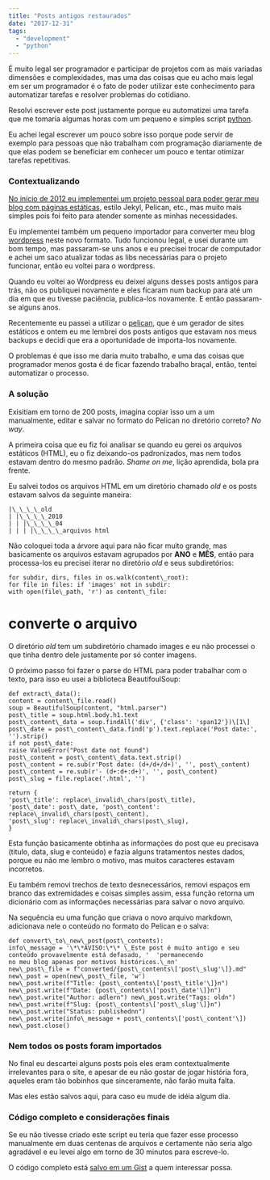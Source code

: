 ```yaml
---
title: "Posts antigos restaurados"
date: "2017-12-31"
tags:
  - "development"
  - "python"
---
```


É muito legal ser programador e participar de projetos com as mais variadas dimensões e complexidades, mas uma das
coisas que eu acho mais legal em ser um programador é o fato de poder utilizar este conhecimento para automatizar
tarefas e resolver problemas do cotidiano.

Resolvi escrever este post justamente porque eu automatizei uma tarefa que me tomaria algumas horas com um pequeno e
simples script [python](https://www.python.org/).

Eu achei legal escrever um pouco sobre isso porque pode servir de exemplo para pessoas que não trabalham com programação
diariamente de que elas podem se beneficiar em conhecer um pouco e tentar otimizar tarefas repetitivas.

### Contextualizando

[No início de 2012 eu implementei um projeto pessoal para poder gerar meu blog com páginas estáticas](https://github.com/adlermedrado-archive/dangolino),
estilo Jekyl, Pelican, etc., mas muito mais simples pois foi feito para atender somente as minhas necessidades.

Eu implementei também um pequeno importador para converter meu blog [wordpress](https://wordpress.com/) neste novo
formato. Tudo funcionou legal, e usei durante um bom tempo, mas passaram-se uns anos e eu precisei trocar de computador
e achei um saco atualizar todas as libs necessárias para o projeto funcionar, então eu voltei para o wordpress.

Quando eu voltei ao Wordpress eu deixei alguns desses posts antigos para trás, não os publiquei novamente e eles ficaram
num backup para até um dia em que eu tivesse paciência, publica-los novamente. E então passaram-se alguns anos.

Recentemente eu passei a utilizar o [pelican](https://blog.getpelican.com/), que é um gerador de sites estáticos e ontem
eu me lembrei dos posts antigos que estavam nos meus backups e decidi que era a oportunidade de importa-los novamente.

O problemas é que isso me daria muito trabalho, e uma das coisas que programador menos gosta é de ficar fazendo trabalho
braçal, então, tentei automatizar o processo.

### A solução

Exisitiam em torno de 200 posts, imagina copiar isso um a um manualmente, editar e salvar no formato do Pelican no
diretório correto? _No way_.

A primeira coisa que eu fiz foi analisar se quando eu gerei os arquivos estáticos (HTML), eu o fiz deixando-os
padronizados, mas nem todos estavam dentro do mesmo padrão. _Shame on me_, lição aprendida, bola pra frente.

Eu salvei todos os arquivos HTML em um diretório chamado _old_ e os posts estavam salvos da seguinte maneira:

    |\_\_\_\_old   
    | |\_\_\_\_2010   
    | | |\_\_\_\_04   
    | | | |\_\_\_\_arquivos html

Não coloquei toda a árvore aqui para não ficar muito grande, mas basicamente os arquivos estavam agrupados por **ANO** e **MÊS**, então para processa-los eu precisei iterar no diretório _old_ e seus subdiretórios:

    for subdir, dirs, files in os.walk(content\_root):   
    for file in files: if 'images' not in subdir:   
    with open(file\_path, 'r') as content\_file:   

# converte o arquivo

O diretório _old_ tem um subdiretório chamado images e eu não processei o que tinha dentro dele justamente por só conter
imagens.

O próximo passo foi fazer o parse do HTML para poder trabalhar com o texto, para isso eu usei a biblioteca
BeautifoulSoup:

    def extract\_data():   
    content = content\_file.read()   
    soup = BeautifulSoup(content, "html.parser")   
    post\_title = soup.html.body.h1.text   
    post\_content\_data = soup.findAll('div', {'class': 'span12'})\[1\]  
    post\_date = post\_content\_data.find('p').text.replace('Post date:', '').strip()   
    if not post\_date:   
    raise ValueError("Post date not found")   
    post\_content = post\_content\_data.text.strip()   
    post\_content = re.sub(r'Post date: (d+/d+/d+)', '', post\_content)   
    post\_content = re.sub(r'- (d+:d+:d+)', '', post\_content)  
    post\_slug = file.replace('.html', '')
    
    return {   
    'post\_title': replace\_invalid\_chars(post\_title),  
    'post\_date': post\_date, 'post\_content':         replace\_invalid\_chars(post\_content),   
    'post\_slug': replace\_invalid\_chars(post\_slug),   
    }

Esta função basicamente obtinha as informações do post que eu precisava (titulo, data, slug e conteúdo) e fazia alguns
tratamentos nestes dados, porque eu não me lembro o motivo, mas muitos caracteres estavam incorretos.

Eu também removi trechos de texto desnecessários, removi espaços em branco das extremidades e coisas simples assim, essa
função retorna um dicionário com as informações necessárias para salvar o novo arquivo.

Na sequência eu uma função que criava o novo arquivo markdown, adicionava nele o conteúdo no formato do Pelican e o
salva:

    def convert\_to\_new\_post(post\_contents):   
    info\_message = '\*\*AVISO:\*\* \_Este post é muito antigo e seu conteúdo provavelmente está defasado, '  'permanecendo
    no meu blog apenas por motivos históricos.\_nn'   
    new\_post\_file = f"converted/{post\_contents\['post\_slug'\]}.md"  
    new\_post = open(new\_post\_file, 'w')   
    new\_post.write(f"Title: {post\_contents\['post\_title'\]}n")  
    new\_post.write(f"Date: {post\_contents\['post\_date'\]}n")  
    new\_post.write("Author: adlern") new\_post.write("Tags: oldn")  
    new\_post.write(f"Slug: {post\_contents\['post\_slug'\]}n")  
    new\_post.write("Status: publishednn")   
    new\_post.write(info\_message + post\_contents\['post\_content'\])  
    new\_post.close()

### Nem todos os posts foram importados

No final eu descartei alguns posts pois eles eram contextualmente irrelevantes para o site, e apesar de eu não gostar de
jogar história fora, aqueles eram tão bobinhos que sinceramente, não farão muita falta.

Mas eles estão salvos aqui, para caso eu mude de idéia algum dia.

### Código completo e considerações finais

Se eu não tivesse criado este script eu teria que fazer esse processo manualmente em duas centenas de arquivos e
certamente não seria algo agradável e eu levei algo em torno de 30 minutos para escreve-lo.

O código completo está [salvo em um Gist](https://gist.github.com/adlermedrado/6159cbf6b3fcca2473c175816f7ff94f) a quem
interessar possa.